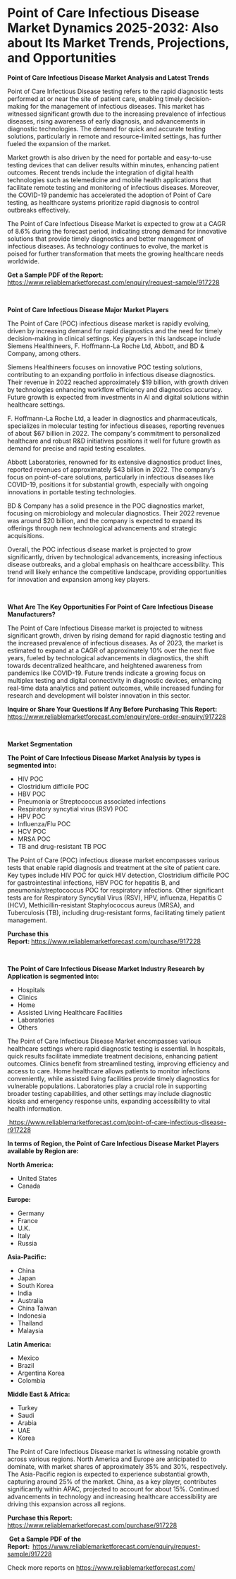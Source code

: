 <p><h1>Point of Care Infectious Disease Market Dynamics 2025-2032: Also about Its Market Trends, Projections, and Opportunities</h1></p><p><strong>Point of Care Infectious Disease Market Analysis and Latest Trends</strong></p>
<p><p>Point of Care Infectious Disease testing refers to the rapid diagnostic tests performed at or near the site of patient care, enabling timely decision-making for the management of infectious diseases. This market has witnessed significant growth due to the increasing prevalence of infectious diseases, rising awareness of early diagnosis, and advancements in diagnostic technologies. The demand for quick and accurate testing solutions, particularly in remote and resource-limited settings, has further fueled the expansion of the market.</p><p>Market growth is also driven by the need for portable and easy-to-use testing devices that can deliver results within minutes, enhancing patient outcomes. Recent trends include the integration of digital health technologies such as telemedicine and mobile health applications that facilitate remote testing and monitoring of infectious diseases. Moreover, the COVID-19 pandemic has accelerated the adoption of Point of Care testing, as healthcare systems prioritize rapid diagnosis to control outbreaks effectively.</p><p>The Point of Care Infectious Disease Market is expected to grow at a CAGR of 8.6% during the forecast period, indicating strong demand for innovative solutions that provide timely diagnostics and better management of infectious diseases. As technology continues to evolve, the market is poised for further transformation that meets the growing healthcare needs worldwide.</p></p>
<p><strong>Get a Sample PDF of the Report:&nbsp;</strong> <a href="https://www.reliablemarketforecast.com/enquiry/request-sample/917228?utm_campaign=3053&utm_medium=2&utm_source=Github&utm_content=ia&utm_term=07032025&utm_id=point-of-care-infectious-disease">https://www.reliablemarketforecast.com/enquiry/request-sample/917228</a></p>
<p>&nbsp;</p>
<p><strong>Point of Care Infectious Disease Major Market Players</strong></p>
<p><p>The Point of Care (POC) infectious disease market is rapidly evolving, driven by increasing demand for rapid diagnostics and the need for timely decision-making in clinical settings. Key players in this landscape include Siemens Healthineers, F. Hoffmann-La Roche Ltd, Abbott, and BD & Company, among others.</p><p>Siemens Healthineers focuses on innovative POC testing solutions, contributing to an expanding portfolio in infectious disease diagnostics. Their revenue in 2022 reached approximately $19 billion, with growth driven by technologies enhancing workflow efficiency and diagnostics accuracy. Future growth is expected from investments in AI and digital solutions within healthcare settings.</p><p>F. Hoffmann-La Roche Ltd, a leader in diagnostics and pharmaceuticals, specializes in molecular testing for infectious diseases, reporting revenues of about $67 billion in 2022. The company's commitment to personalized healthcare and robust R&D initiatives positions it well for future growth as demand for precise and rapid testing escalates.</p><p>Abbott Laboratories, renowned for its extensive diagnostics product lines, reported revenues of approximately $43 billion in 2022. The company’s focus on point-of-care solutions, particularly in infectious diseases like COVID-19, positions it for substantial growth, especially with ongoing innovations in portable testing technologies.</p><p>BD & Company has a solid presence in the POC diagnostics market, focusing on microbiology and molecular diagnostics. Their 2022 revenue was around $20 billion, and the company is expected to expand its offerings through new technological advancements and strategic acquisitions.</p><p>Overall, the POC infectious disease market is projected to grow significantly, driven by technological advancements, increasing infectious disease outbreaks, and a global emphasis on healthcare accessibility. This trend will likely enhance the competitive landscape, providing opportunities for innovation and expansion among key players.</p></p>
<p>&nbsp;</p>
<p><strong>What Are The Key Opportunities For Point of Care Infectious Disease Manufacturers?</strong></p>
<p><p>The Point of Care Infectious Disease market is projected to witness significant growth, driven by rising demand for rapid diagnostic testing and the increased prevalence of infectious diseases. As of 2023, the market is estimated to expand at a CAGR of approximately 10% over the next five years, fueled by technological advancements in diagnostics, the shift towards decentralized healthcare, and heightened awareness from pandemics like COVID-19. Future trends indicate a growing focus on multiplex testing and digital connectivity in diagnostic devices, enhancing real-time data analytics and patient outcomes, while increased funding for research and development will bolster innovation in this sector.</p></p>
<p><strong>Inquire or Share Your Questions If Any Before Purchasing This Report:</strong> <a href="https://www.reliablemarketforecast.com/enquiry/pre-order-enquiry/917228?utm_campaign=3053&utm_medium=2&utm_source=Github&utm_content=ia&utm_term=07032025&utm_id=point-of-care-infectious-disease">https://www.reliablemarketforecast.com/enquiry/pre-order-enquiry/917228</a></p>
<p>&nbsp;</p>
<p><strong>Market Segmentation</strong></p>
<p><strong>The Point of Care Infectious Disease Market Analysis by types is segmented into:</strong></p>
<p><ul><li>HIV POC</li><li>Clostridium difficile POC</li><li>HBV POC</li><li>Pneumonia or Streptococcus associated infections</li><li>Respiratory syncytial virus (RSV) POC</li><li>HPV POC</li><li>Influenza/Flu POC</li><li>HCV POC</li><li>MRSA POC</li><li>TB and drug-resistant TB POC</li></ul></p>
<p><p>The Point of Care (POC) infectious disease market encompasses various tests that enable rapid diagnosis and treatment at the site of patient care. Key types include HIV POC for quick HIV detection, Clostridium difficile POC for gastrointestinal infections, HBV POC for hepatitis B, and pneumonia/streptococcus POC for respiratory infections. Other significant tests are for Respiratory Syncytial Virus (RSV), HPV, influenza, Hepatitis C (HCV), Methicillin-resistant Staphylococcus aureus (MRSA), and Tuberculosis (TB), including drug-resistant forms, facilitating timely patient management.</p></p>
<p><strong>Purchase this Report:&nbsp;</strong><a href="https://www.reliablemarketforecast.com/purchase/917228?utm_campaign=3053&utm_medium=2&utm_source=Github&utm_content=ia&utm_term=07032025&utm_id=point-of-care-infectious-disease">https://www.reliablemarketforecast.com/purchase/917228</a></p>
<p>&nbsp;</p>
<p><strong>The Point of Care Infectious Disease Market Industry Research by Application is segmented into:</strong></p>
<p><ul><li>Hospitals</li><li>Clinics</li><li>Home</li><li>Assisted Living Healthcare Facilities</li><li>Laboratories</li><li>Others</li></ul></p>
<p><p>The Point of Care Infectious Disease Market encompasses various healthcare settings where rapid diagnostic testing is essential. In hospitals, quick results facilitate immediate treatment decisions, enhancing patient outcomes. Clinics benefit from streamlined testing, improving efficiency and access to care. Home healthcare allows patients to monitor infections conveniently, while assisted living facilities provide timely diagnostics for vulnerable populations. Laboratories play a crucial role in supporting broader testing capabilities, and other settings may include diagnostic kiosks and emergency response units, expanding accessibility to vital health information.</p></p>
<p><a href="https://www.reliablemarketforecast.com/point-of-care-infectious-disease-r917228?utm_campaign=3053&utm_medium=2&utm_source=Github&utm_content=ia&utm_term=07032025&utm_id=point-of-care-infectious-disease">&nbsp;https://www.reliablemarketforecast.com/point-of-care-infectious-disease-r917228</a></p>
<p><strong>In terms of Region, the Point of Care Infectious Disease Market Players available by Region are:</strong></p>
<p>
    <p> <strong> North America: </strong>
        <ul>
            <li>United States</li>
            <li>Canada</li>
        </ul>
        </p> 
    <p> <strong> Europe: </strong>
        <ul>
            <li>Germany</li>
            <li>France</li>
            <li>U.K.</li>
            <li>Italy</li>
            <li>Russia</li>
        </ul>
        </p> 
    <p> <strong> Asia-Pacific: </strong>
        <ul>
            <li>China</li>
            <li>Japan</li>
            <li>South Korea</li>
            <li>India</li>
            <li>Australia</li>
            <li>China Taiwan</li>
            <li>Indonesia</li>
            <li>Thailand</li>
            <li>Malaysia</li>
        </ul>
        </p> 
    <p> <strong> Latin America: </strong>
        <ul>
            <li>Mexico</li>
            <li>Brazil</li>
            <li>Argentina Korea</li>
            <li>Colombia</li>
        </ul>
        </p> 
    <p> <strong> Middle East & Africa: </strong>
        <ul>
            <li>Turkey</li>
            <li>Saudi</li>
            <li>Arabia</li>
            <li>UAE</li>
            <li>Korea</li>
        </ul>
    </p>
    </p>
<p><p>The Point of Care Infectious Disease market is witnessing notable growth across various regions. North America and Europe are anticipated to dominate, with market shares of approximately 35% and 30%, respectively. The Asia-Pacific region is expected to experience substantial growth, capturing around 25% of the market. China, as a key player, contributes significantly within APAC, projected to account for about 15%. Continued advancements in technology and increasing healthcare accessibility are driving this expansion across all regions.</p></p>
<p><strong>Purchase this Report: </strong><a href="https://www.reliablemarketforecast.com/purchase/917228?utm_campaign=3053&utm_medium=2&utm_source=Github&utm_content=ia&utm_term=07032025&utm_id=point-of-care-infectious-disease">https://www.reliablemarketforecast.com/purchase/917228</a></p>
<p>&nbsp;<strong>Get a Sample PDF of the Report:&nbsp;&nbsp;</strong><a href="https://www.reliablemarketforecast.com/enquiry/request-sample/917228?utm_campaign=3053&utm_medium=2&utm_source=Github&utm_content=ia&utm_term=07032025&utm_id=point-of-care-infectious-disease">https://www.reliablemarketforecast.com/enquiry/request-sample/917228</a></p>
<p><strong></strong></p>
<p>Check more reports on <a href="https://www.reliablemarketforecast.com/?utm_campaign=3053&utm_medium=2&utm_source=Github&utm_content=ia&utm_term=07032025&utm_id=point-of-care-infectious-disease">https://www.reliablemarketforecast.com/</a></p>